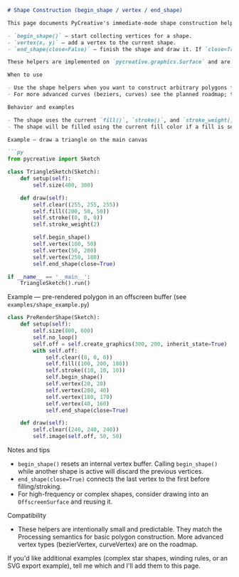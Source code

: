 ```markdown
# Shape Construction (begin_shape / vertex / end_shape)

This page documents PyCreative's immediate-mode shape construction helpers which mirror the familiar Processing API:

- `begin_shape()` — start collecting vertices for a shape.
- `vertex(x, y)` — add a vertex to the current shape.
- `end_shape(close=False)` — finish the shape and draw it. If `close=True` the shape is closed.

These helpers are implemented on `pycreative.graphics.Surface` and are available on `OffscreenSurface` instances created via `Sketch.create_graphics()`.

When to use

- Use the shape helpers when you want to construct arbitrary polygons from a sequence of points.
- For more advanced curves (beziers, curves) see the planned roadmap; the current API focuses on straight-edge polygons.

Behavior and examples

- The shape uses the current `fill()`, `stroke()`, and `stroke_weight()` state from the drawing surface. If you need to preserve or change state for the shape, call the relevant state methods before calling `begin_shape()`.
- The shape will be filled using the current fill color if a fill is set. If you only want an outline, call `fill(None)` before `begin_shape()`.

Example — draw a triangle on the main canvas

```py
from pycreative import Sketch

class TriangleSketch(Sketch):
    def setup(self):
        self.size(400, 300)

    def draw(self):
        self.clear((255, 255, 255))
        self.fill((200, 50, 50))
        self.stroke((0, 0, 0))
        self.stroke_weight(2)

        self.begin_shape()
        self.vertex(100, 50)
        self.vertex(50, 200)
        self.vertex(250, 180)
        self.end_shape(close=True)

if __name__ == '__main__':
    TriangleSketch().run()
```

Example — pre-rendered polygon in an offscreen buffer (see `examples/shape_example.py`)

```py
class PreRenderShape(Sketch):
    def setup(self):
        self.size(800, 600)
        self.no_loop()
        self.off = self.create_graphics(300, 200, inherit_state=True)
        with self.off:
            self.clear((0, 0, 0))
            self.fill((100, 200, 180))
            self.stroke((10, 10, 10))
            self.begin_shape()
            self.vertex(20, 20)
            self.vertex(280, 40)
            self.vertex(180, 170)
            self.vertex(40, 160)
            self.end_shape(close=True)

    def draw(self):
        self.clear((240, 240, 240))
        self.image(self.off, 50, 50)
```

Notes and tips

- `begin_shape()` resets an internal vertex buffer. Calling `begin_shape()` while another shape is active will discard the previous vertices.
- `end_shape(close=True)` connects the last vertex to the first before filling/stroking.
- For high-frequency or complex shapes, consider drawing into an `OffscreenSurface` and reusing it.

Compatibility

- These helpers are intentionally small and predictable. They match the Processing semantics for basic polygon construction. More advanced vertex types (bezierVertex, curveVertex) are on the roadmap.

If you'd like additional examples (complex star shapes, winding rules, or an SVG export example), tell me which and I'll add them to this page.
```
